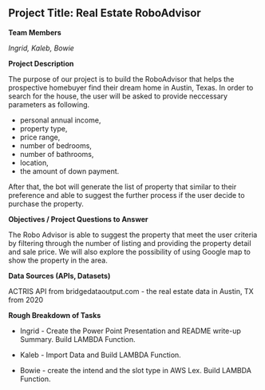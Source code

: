 ## Project Title: Real Estate RoboAdvisor

**Team Members**

*Ingrid, Kaleb, Bowie*

**Project Description**

The purpose of our project is to build the RoboAdvisor that helps the prospective homebuyer find their dream home in Austin, Texas. In order to search for the house, the user will be asked to provide neccessary parameters as following. 
- personal annual income, 
- property type, 
- price range, 
- number of bedrooms, 
- number of bathrooms, 
- location, 
- the amount of down payment. 

After that, the bot will generate the list of property that similar to their preference and able to suggest the further process if the user decide to purchase the property. 

**Objectives / Project Questions to Answer**

The Robo Advisor is able to suggest the property that meet the user criteria by filtering through the number of listing and providing the property detail and sale price. We will also explore the possibility of using Google map to show the property in the area.    


**Data Sources (APIs, Datasets)**

ACTRIS API from bridgedataoutput.com - the real estate data in Austin, TX from 2020


**Rough Breakdown of Tasks**

- Ingrid - Create the Power Point Presentation and README write-up Summary. Build LAMBDA Function.

- Kaleb - Import Data and Build LAMBDA Function.

- Bowie - create the intend and the slot type in AWS Lex. Build LAMBDA Function.
